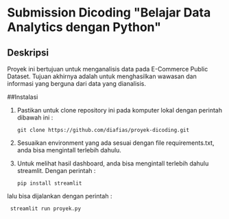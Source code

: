 # Submission Dicoding "Belajar Data Analytics dengan Python"

## Deskripsi

Proyek ini bertujuan untuk menganalisis data pada E-Commerce Public Dataset. Tujuan akhirnya adalah untuk menghasilkan wawasan dan informasi yang berguna dari data yang dianalisis.


##Instalasi
1. Pastikan untuk clone repository ini pada komputer lokal dengan perintah dibawah ini :
   ```shell
   git clone https://github.com/diafias/proyek-dicoding.git
   ```

2. Sesuaikan environment yang ada sesuai dengan file requirements.txt, anda bisa mengintall terlebih dahulu. 

3. Untuk melihat hasil dashboard, anda bisa mengintall terlebih dahulu streamlit. Dengan perintah :
   ```shell
   pip install streamlit
   ```
lalu bisa dijalankan dengan perintah :
   ```shell
    streamlit run proyek.py
   ```
